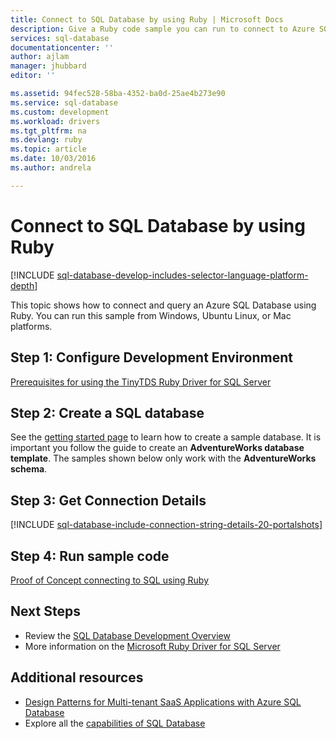 ```yaml
---
title: Connect to SQL Database by using Ruby | Microsoft Docs
description: Give a Ruby code sample you can run to connect to Azure SQL Database.
services: sql-database
documentationcenter: ''
author: ajlam
manager: jhubbard
editor: ''

ms.assetid: 94fec528-58ba-4352-ba0d-25ae4b273e90
ms.service: sql-database
ms.custom: development
ms.workload: drivers
ms.tgt_pltfrm: na
ms.devlang: ruby
ms.topic: article
ms.date: 10/03/2016
ms.author: andrela

---
```

# Connect to SQL Database by using Ruby
[!INCLUDE [sql-database-develop-includes-selector-language-platform-depth](../../includes/sql-database-develop-includes-selector-language-platform-depth.md)]

This topic shows how to connect and query an Azure SQL Database using Ruby. You can run this sample from Windows, Ubuntu Linux, or Mac platforms.

## Step 1: Configure Development Environment
[Prerequisites for using the TinyTDS Ruby Driver for SQL Server](https://msdn.microsoft.com/library/mt711041.aspx)

## Step 2: Create a SQL database
See the [getting started page](sql-database-get-started.md) to learn how to create a sample database.  It is important you follow the guide to create an **AdventureWorks database template**. The samples shown below only work with the **AdventureWorks schema**.

## Step 3: Get Connection Details
[!INCLUDE [sql-database-include-connection-string-details-20-portalshots](../../includes/sql-database-include-connection-string-details-20-portalshots.md)]

## Step 4: Run sample code
[Proof of Concept connecting to SQL using Ruby](http://msdn.microsoft.com/library/mt715797.aspx)

## Next Steps
* Review the [SQL Database Development Overview](sql-database-develop-overview.md)
* More information on the [Microsoft Ruby Driver for SQL Server](https://msdn.microsoft.com/library/mt691981.aspx)

## Additional resources
* [Design Patterns for Multi-tenant SaaS Applications with Azure SQL Database](sql-database-design-patterns-multi-tenancy-saas-applications.md)
* Explore all the [capabilities of SQL Database](https://azure.microsoft.com/services/sql-database/)

